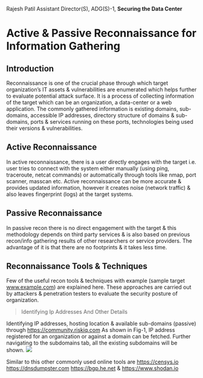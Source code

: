 Rajesh Patil
Assistant Director(S), ADG(S)-1, **Securing the Data Center**

Active & Passive Reconnaissance for Information Gathering
================

Introduction
------------
Reconnaissance is one of the crucial phase through which target organization’s IT assets & vulnerabilities are enumerated which helps further to evaluate potential attack surface. 
It is a process of collecting information of the target which can be an organization, a data-center or a web application. 
The commonly gathered information is existing domains, sub-domains, accessible IP addresses, directory structure of domains & sub-domains, ports & services running on these ports, technologies being used their versions & vulnerabilities.

Active Reconnaissance
---------------------
In active reconnaissance, there is a user directly engages with the target i.e. user tries to connect with the system either manually (using ping, traceroute, netcat commands) or automatically through tools like nmap, port scanner, masscan etc. Active reconnaissance can be more accurate & provides updated information, however it creates noise (network traffic) & also leaves fingerprint (logs) at the target systems.

Passive Reconnaissance
---------------------
In passive recon there is no direct engagement with the target & this methodology depends on third party services & is also based on previous recon/info gathering results of other researchers or service providers. The advantage of it is that there are no footprints & it takes less time.

Reconnaissance Tools & Techniques
--------------------------------
Few of the useful recon tools & techniques with example (sample target www.example.com) are explained here. These approaches are carried out by attackers & penetration testers to evaluate the security posture of organization.

> Identifying Ip Addresses And Other Details

Identifying IP addresses, hosting location & available sub-domains (passive) through https://community.riskiq.com
As shown in Fig-1, IP address registered for an organization or against a domain can be fetched.
Further navigating to the subdomains tab, all the existing subdomains will be shown.
![](https://i.ibb.co/bXdmKyP/data-center-fig1.jpg)


Similar to this other commonly used online tools are 
https://censys.io 
https://dnsdumpster.com 
https://bgp.he.net & 
https://www.shodan.io
